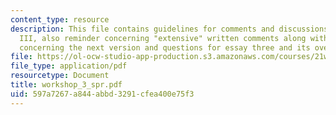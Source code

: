 ```yaml
---
content_type: resource
description: This file contains guidelines for comments and discussions for workshop
  III, also reminder concerning "extensive" written comments along with another reminder
  concerning the next version and questions for essay three and its overview.
file: https://ol-ocw-studio-app-production.s3.amazonaws.com/courses/21w-730-3-writing-and-the-environment-spring-2005/597a7267a844abbd3291cfea400e75f3_workshop_3_spr.pdf
file_type: application/pdf
resourcetype: Document
title: workshop_3_spr.pdf
uid: 597a7267-a844-abbd-3291-cfea400e75f3
---
```

